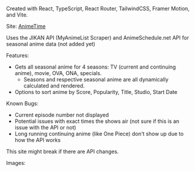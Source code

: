 Created with React, TypeScript, React Router, TailwindCSS, Framer Motion, and Vite.

Site: [AnimeTime](https://anime-time-mu.vercel.app)

Uses the JIKAN API (MyAnimeList Scraper) and AnimeSchedule.net API for seasonal anime data (not added yet)

Features:
- Gets all seasonal anime for 4 seasons: TV (current and continuing anime), movie, OVA, ONA, specials.
  - Seasons and respective seasonal anime are all dynamically calculated and rendered.
- Options to sort anime by Score, Popularity, Title, Studio, Start Date

Known Bugs:
- Current episode number not displayed
- Potential issues with exact times the shows air (not sure if this is an issue with the API or not)
- Long running continuing anime (like One Piece) don't show up due to how the API works

This site might break if there are API changes.

Images: